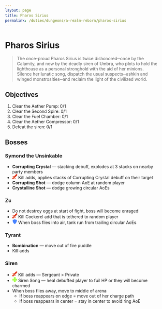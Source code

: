 ```yaml
---
layout: page
title: Pharos Sirius
permalink: /duties/dungeons/a-realm-reborn/pharos-sirius
---
```


# Pharos Sirius

> The once-proud Pharos Sirius is twice dishonored─once by the Calamity, and now by the deadly siren of Umbra, who plots to hold the lighthouse as a personal stronghold with the aid of her minions. Silence her lunatic song, dispatch the usual suspects─ashkin and winged monstrosities─and reclaim the light of the civilized world.

## Objectives

1.  Clear the Aether Pump: 0/1
2.  Clear the Second Spire: 0/1
3.  Clear the Fuel Chamber: 0/1
4.  Clear the Aether Compressor: 0/1
5.  Defeat the siren: 0/1

## Bosses

### Symond the Unsinkable

- **Corrupting Crystal** — stacking debuff, explodes at 3 stacks on nearby party members
- ![](/assets/icons/role-dps.png) Kill adds, applies stacks of Corrupting Crystal debuff on their target
- **Corrupting Shot** — dodge column AoE at random player
- **Crystalline Shot** — dodge growing circular AoEs

### Zu

- Do not destroy eggs at start of fight, boss will become enraged
- ![](/assets/icons/role-dps.png) Kill Cockerel add that is tethered to random player
- ![](/assets/icons/role-tank.png) When boss flies into air, tank run from trailing circular AoEs

### Tyrant

- **Bombination** — move out of fire puddle
- Kill adds

### Siren

- ![](/assets/icons/role-dps.png) Kill adds — Sergeant > Private
- ![](/assets/icons/role-healer.png) Siren Song — heal debuffed player to fuil HP or they will become charmed
- When boss flies away, move to middle of arena
  - If boss reappears on edge = move out of her charge path
  - If boss reappears in center = stay in center to avoid ring AoE

